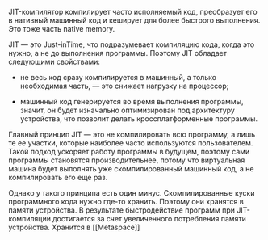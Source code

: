 
JIT-компилятор компилирует часто исполняемый код, преобразует его в нативный машинный код и кеширует для более быстрого выполнения. Это тоже часть native memory.


JIT — это Just-inTime, что подразумевает компиляцию кода, когда это нужно, а не до выполнения программы. Поэтому JIT обладает следующими свойствами:

- не весь код сразу компилируется в машинный, а только необходимая часть, — это снижает нагрузку на процессор;
    
- машинный код генерируется во время выполнения программы, значит, он будет изначально оптимизирован под архитектуру устройства, что позволит делать кроссплатформенные программы.

Главный принцип JIT — это не компилировать всю программу, а лишь те ее участки, которые наиболее часто используются пользователем. Такой подход ускоряет работу программы в будущем, поэтому сами программы становятся производительнее, потому что виртуальная машина будет выполнять уже скомпилированный машинный код, а не компилировать его еще раз.

Однако у такого принципа есть один минус. Скомпилированные куски программного кода нужно где-то хранить. Поэтому они хранятся в памяти устройства. В результате быстродействие программ при JIT-компиляции достигается за счет увеличенного потребления памяти устройства. Хранится в [[Metaspace]]